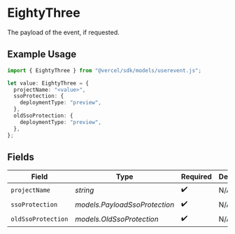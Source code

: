 # EightyThree

The payload of the event, if requested.

## Example Usage

```typescript
import { EightyThree } from "@vercel/sdk/models/userevent.js";

let value: EightyThree = {
  projectName: "<value>",
  ssoProtection: {
    deploymentType: "preview",
  },
  oldSsoProtection: {
    deploymentType: "preview",
  },
};
```

## Fields

| Field                         | Type                          | Required                      | Description                   |
| ----------------------------- | ----------------------------- | ----------------------------- | ----------------------------- |
| `projectName`                 | *string*                      | :heavy_check_mark:            | N/A                           |
| `ssoProtection`               | *models.PayloadSsoProtection* | :heavy_check_mark:            | N/A                           |
| `oldSsoProtection`            | *models.OldSsoProtection*     | :heavy_check_mark:            | N/A                           |